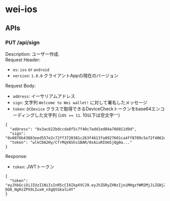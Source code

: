 # wei-ios

## APIs  

### PUT /api/sign
Description: ユーザー作成.  
Request Header:  
- `os`: `ios` or `android`
- `version`: `1.0.0` クライアントAppの現在のバージョン  

Request Body:  
- `address`: イーサリアムアドレス
- `sign`: 文字列 `Welcome to Wei wallet!` に対して署名したメッセージ
- `token`: `DCDevice` クラスで取得できるDeviceCheckトークンをbase64エンコーディングした文字列 (`iOS >= 11`. 10以下は空文字`""`)  

```
{
  "address": "0x3ac622bdccda8f5c7f40c7add1ed84a766011d9d",
  "sign": "0x0076b43083eed557e2c72ff3720381c263f4613fa0927601ca4ff8709c5e72f4062d688716b6b2f39613bd352884ff7b54ee1e94c0b77ef1efa8cb69f04224071b",
  "token": "wlkCDA2Hy/CfrMqVAShs1BAR/0sAiuRIUm5jQg0a..."
}
```

Response:  
- `token`: JWTトークン

```
{
  "token": "eyJhbGciOiJIUzI1NiIsInR5cCI6IkpXVCJ9.eyJhZGRyZXNzIjoiMHgzYWM2MjJiZGNjZGE4ZjVjN2Y0MGM3YWRkMWVkODRhNzY2MDExZDlkIn0.UzBQCaR4x9Pt-DOA_NgRzZPX9LIuxH_nXgQtGkalLHY"
}
```